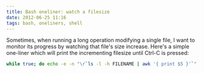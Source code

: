 ```yaml
---
title: Bash oneliner: watch a filesize
date: 2012-06-25 11:16
tags: bash, oneliners, shell
---
```


Sometimes, when running a long operation modifying a single file, I want to
monitor its progress by watching that file's size increase. Here's a simple
one-liner which will print the incrementing filesize until Ctrl-C is pressed:

``` bash
while true; do echo -e -n "\r`ls -l -h FILENAME | awk '{ print $5 }'`"; done
```
